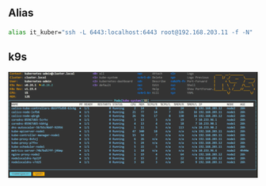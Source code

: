 ## Alias
```bash
alias it_kuber="ssh -L 6443:localhost:6443 root@192.168.203.11 -f -N"
```
##  k9s 
![Image 1](k9s.png)